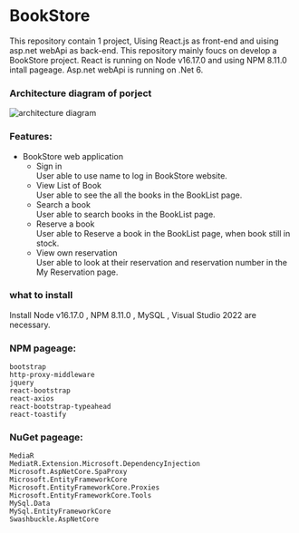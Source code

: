 # BookStore
This repository contain 1 project, Uising React.js as front-end and uising asp.net webApi as back-end. This repository mainly foucs on develop a BookStore project. React is running on Node v16.17.0 and using NPM 8.11.0 intall pageage. Asp.net webApi is running on .Net 6.


### Architecture diagram of porject 
![architecture diagram ](https://firebasestorage.googleapis.com/v0/b/whitegive-bc20c.appspot.com/o/gitHub%2FBookstore.png?alt=media&token=77516676-a56f-4e83-87bd-746fe9dce44e)

### Features:
* BookStore web application
  * Sign in
   <br>User able to use name to log in BookStore website. 
  * View List of Book 
   <br>User able to see the all the books in the BookList page. 
  * Search a book
    <br>User able to search books in the BookList page.
  * Reserve a book
    <br>User able to Reserve a book in the BookList page, when book still in stock.
  * View own reservation 
    <br>User able to look at their reservation and reservation number in the My Reservation page.
    
###  what to install
Install Node v16.17.0 , NPM 8.11.0 , MySQL , Visual Studio 2022 are necessary.

###  NPM pageage:
    bootstrap
    http-proxy-middleware
    jquery
    react-bootstrap
    react-axios
    react-bootstrap-typeahead
    react-toastify
    
###  NuGet pageage:
    MediaR
    MediatR.Extension.Microsoft.DependencyInjection
    Microsoft.AspNetCore.SpaProxy
    Microsoft.EntityFrameworkCore
    Microsoft.EntityFrameworkCore.Proxies
    Microsoft.EntityFrameworkCore.Tools
    MySql.Data
    MySql.EntityFrameworkCore
    Swashbuckle.AspNetCore


